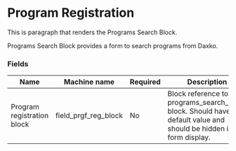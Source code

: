 # Program Registration

This is paragraph that renders the Programs Search Block.

Programs Search Block provides a form to search programs from Daxko.

### Fields

| Name  | Machine name | Required | Description |
| ------------- | ------------- | ------------- | ------------- |
| Program registration block | field\_prgf\_reg\_block | No | Block reference to the programs_search_block block. Should have default value and should be hidden in form display. |
